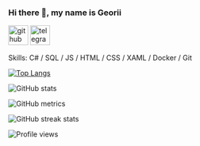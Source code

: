 ### Hi there 👋, my name is Georii

[<img src='https://cdn.jsdelivr.net/npm/simple-icons@3.0.1/icons/github.svg' alt='github' height='40'>](https://github.com/Gosha0990)  [<img src='https://cdn.jsdelivr.net/npm/simple-icons@3.0.1/icons/telegram.svg' alt='telegram' height='40'>](https://t.me/Gosha_0990)  


Skills: C# / SQL / JS / HTML / CSS / XAML / Docker / Git


[![Top Langs](https://github-readme-stats.vercel.app/api/top-langs/?username=Gosha0990)](https://github.com/anuraghazra/github-readme-stats)

![GitHub stats](https://github-readme-stats.vercel.app/api?username=Gosha0990&show_icons=true&theme=radical)  

![GitHub metrics](https://metrics.lecoq.io/Gosha0990)  

![GitHub streak stats](https://github-readme-streak-stats.herokuapp.com/?user=Gosha0990&theme=dark)  

![Profile views](https://gpvc.arturio.dev/Gosha0990)  
